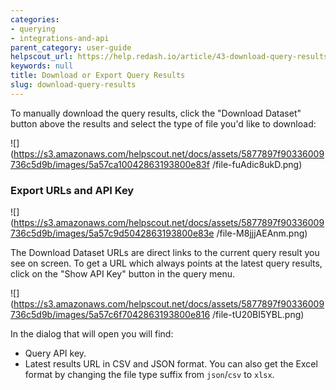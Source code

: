 ```yaml
---
categories:
- querying
- integrations-and-api
parent_category: user-guide
helpscout_url: https://help.redash.io/article/43-download-query-results
keywords: null
title: Download or Export Query Results
slug: download-query-results
---
```

To manually download the query results, click the "Download Dataset" button
above the results and select the type of file you'd like to download:

![](https://s3.amazonaws.com/helpscout.net/docs/assets/5877897f90336009736c5d9b/images/5a57ca10042863193800e83f
/file-fuAdic8ukD.png)

### Export URLs and API Key

![](https://s3.amazonaws.com/helpscout.net/docs/assets/5877897f90336009736c5d9b/images/5a57c9d5042863193800e83e
/file-M8jjjAEAnm.png)

The Download Dataset URLs are direct links to the current query result you see
on screen. To get a URL which always points at the latest query results, click
on the "Show API Key" button in the query menu.

![](https://s3.amazonaws.com/helpscout.net/docs/assets/5877897f90336009736c5d9b/images/5a57c6f7042863193800e816
/file-tU20BI5YBL.png)

In the dialog that will open you will find:

  * Query API key.
  * Latest results URL in CSV and JSON format. You can also get the Excel format by changing the file type suffix from `json`/`csv` to `xlsx`.

